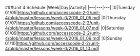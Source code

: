 ###Unit 4 Schedule
|Week|Day|Activity|
|---|---|---|
|0|Tuesday 01/05|https://github.com/accesscode-2-2/unit-4/blob/master/lessons/week-0/2016_01_05.md|
|0|Thursday 01/07|https://github.com/accesscode-2-2/unit-4/blob/master/lessons/week-0/2016_01_07.md|
|0|Saturday 01/09|https://github.com/accesscode-2-2/unit-4/blob/master/lessons/week-0/2016_01_09.md|
|0|Sunday 01/10|https://github.com/accesscode-2-2/unit-4/blob/master/lessons/week-0/2016_01_10.md|

